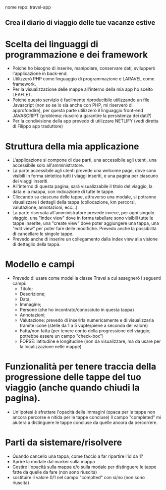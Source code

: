
nome repo: travel-app

## Crea il diario di viaggio delle tue vacanze estive

# Scelta dei linguaggi di programmazione e dei framework
- Poichè ho bisogno di inserire, manipolare, conservare dati, svilupperò l'applicazione in back-end.
- Utilizzerò PHP come linguaggio di programmazione e LARAVEL come framework.
- Per la visualizzazione delle mappe all'interno della mia app ho scelto LEAFLET.
- Poichè questo servizio è facilmente riproducibile utilizzando un file Javascript (non so se lo sia anche con PHP, mi riserverò di approfondire), 
per questa parte utilizzerò il linguaggio front-end JAVASCRIPT (problema: riuscirò a garantire la persistenza dei dati?)
- Per la condivisione della app prevedo di utilizzare NETLIFY (vedi diretta di Filippo app traduttore)

# Struttura della mia applicazione
- L'applicazione si compone di due parti, una accessibile agli utenti, una accessibile solo all'amministratore.
- La parte accessibile agli utenti prevede una welcome page, dove sono visibili in forma sintetica tutti i viaggi inseriti, e una pagina per ciascuno dei viaggi inseriti.
- All'interno di questa pagina, sarà visualizzabile il titolo del viaggio, la data e la mappa, con indicazione di tutte le tappe.
- Cliccando su ciascuna delle tappe, attraverso una modale, si potranno visualizzare i dettagli della tappa (collocazione, km percorsi, valutazione, annotazioni, ecc...)
- La parte riservata all'amministratore prevede invece, per ogni singolo viaggio, una "index view" dove in forma tabellare sono visibili tutte le tappe inserite, una "create view" dove poter aggiungere una tappa, una "edit view" per poter fare delle modifiche. Prevedo anche la possibilità di cancellare le singole tappe.
- Prevedo anche di inserire un collegamento dalla index view alla visione di dettaglio della tappa.

# Modello e campi
- Prevedo di usare come model la classe Travel a cui assegnerò i seguenti campi:
    - Titolo;
    - Descrizione;
    - Data;
    - Immagine;
    - Persone (che ho incontrato/conosciuto in questa tappa)
    - Annotazioni;
    - Valutazione: prevedo di inserirla numericamente e di visualizzarla tramite icone (stelle da 1 a 5 vupte/piene a seconda del valore)
    - Fatta/non fatta (per tenere conto della progressione del viaggio; potrebbe essere un campo "check-box")
    - FORSE: latitudine e longitudine (non da visualizzare, ma da usare per la localizzazione nelle mappe)

# Funzionalità per tenere traccia della progressione delle tappe del tuo viaggio (anche quando chiudi la pagina).
- Un'ipotesi è sfruttare l'opacità delle immagini (opaca per le tappe non ancora percorse e nitida per le tappe concluse)
Il campo "completed" mi aiuterà a distinguere le tappe concluse da quelle ancora da percorrere.

# Parti da sistemare/risolvere
- Quando cancello una tappa, come faccio a far ripartire l'id da 1?
- Aprire la modale dal marker sulla mappa
- Gestire l'opacità sulla mappa e/o sulla modale per distinguere le tappe fatte da quelle da fare (non sono riuscita)
- sostituire il valore 0/1 nel campo "complted" con si/no (non sono riuscita)
